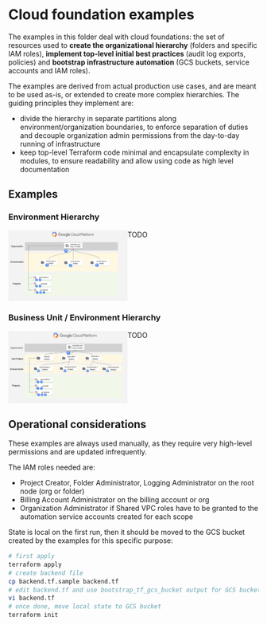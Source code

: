 # Cloud foundation examples

The examples in this folder deal with cloud foundations: the set of resources used to **create the organizational hierarchy** (folders and specific IAM roles), **implement top-level initial best practices** (audit log exports, policies) and **bootstrap infrastructure automation** (GCS buckets, service accounts and IAM roles).

The examples are derived from actual production use cases, and are meant to be used as-is, or extended to create more complex hierarchies. The guiding principles they implement are:

- divide the hierarchy in separate partitions along environment/organization boundaries, to enforce separation of duties and decouple organization admin permissions from the day-to-day running of infrastructure
- keep top-level Terraform code minimal and encapsulate complexity in modules, to ensure readability and allow using code as high level documentation

## Examples

### Environment Hierarchy

<img src="./environments/diagram.png" align="left" width="240px"> TODO

<br clear="left">

### Business Unit / Environment Hierarchy

<img src="./business-units/diagram.png" align="left" width="240px"> TODO

<br clear="left">

## Operational considerations

These examples are always used manually, as they require very high-level permissions and are updated infrequently.

The IAM roles needed are:

- Project Creator, Folder Administrator, Logging Administrator on the root node (org or folder)
- Billing Account Administrator on the billing account or org
- Organization Administrator if Shared VPC roles have to be granted to the automation service accounts created for each scope

State is local on the first run, then it should be moved to the GCS bucket created by the examples for this specific purpose:

```bash
# first apply
terraform apply
# create backend file
cp backend.tf.sample backend.tf
# edit backend.tf and use bootstrap_tf_gcs_bucket output for GCS bucket name
vi backend.tf
# once done, move local state to GCS bucket
terraform init
```
